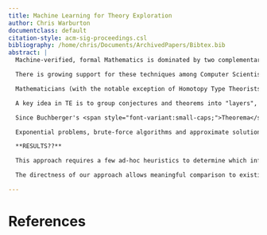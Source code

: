 ```yaml
---
title: Machine Learning for Theory Exploration
author: Chris Warburton
documentclass: default
citation-style: acm-sig-proceedings.csl
bibliography: /home/chris/Documents/ArchivedPapers/Bibtex.bib
abstract: |
  Machine-verified, formal Mathematics is dominated by two complementary approaches: **Interactive Theorem Proving** (ITP) and **Automated Theorem Proving** (ATP). ITP provides a framework for manually developing proofs, whilst ATP can automatically prove "routine" theorems of certain restricted forms.

  There is growing support for these techniques among Computer Scientists and Software Engineers, eg. through the *propositions as types*[@howard1995formulae] relation between ITP and strongly-typed programming.

  Mathematicians (with the notable exception of Homotopy Type Theorists[@voevodsky2013homotopy]) are more skeptical. Buchberger[@buchberger2000theory] suggests this indifference is due to the theorem-proving paradigm being  unrepresentative of the work carried out in mathematical research, teaching and application. In particular, he advocates a more open-ended, less goal-directed paradigm: considering whole collections of definitions, theorems and computations together; rather than trying to prove individual theorems in isolation. This approach is termed **Theory Exploration** (TE), and the sentiment is even echoed within the context of goal-oriented ATP[@fearnley1996automated].

  A key idea in TE is to group conjectures and theorems into "layers", of roughly similar complexity. Once a layer is sufficiently understood, or "completed" (eg. with a decision procedure), it can be assimilated into our knowledge base and used in the definition and completion of subsequent layers.

  Since Buchberger's <span style="font-variant:small-caps;">Theorema</span> system, which requires much manual definition, there has been a wave of more 'autonomous' TE systems: <span style="font-variant:small-caps;">IsaCoSy</span>[@johansson2009isacosy] and <span style="font-variant:small-caps;">Hipster</span>[@Hipster] target the Isabelle ITP; <span style="font-variant:small-caps;">QuickSpec</span>[@QuickSpec] and <span style="font-variant:small-caps;">HipSpec</span>[@Claessen_hipspec:automating] target the Haskell programming language. In these systems, the notion of a new "layer" is an equation which cannot be derived from the knowledge base through rewriting. This is a reasonable definition, yet to discover these equations each system relies on an undirected brute-force search. Whilst ensuring completeness and outperforming other ATPs on induction problems, this exponential search fundamentally limits their scalability beyond toy examples with a handful of definitions.

  Exponential problems, brute-force algorithms and approximate solutions have been studied extensively in the fields of **Artificial Intelligence** (AI) and **Machine Learning** (ML). In this work we introduce ML methods to existing TE systems in a conservative way. In particular, we use previous work from the <span style="font-variant:small-caps;">ML4PG</span> system (Machine Learning for Proof General) and its derivatives to break up large theories into small clusters of similar definitions, which are more manageable by existing TE systems yet rich enough to yield novel, non-trivial relationships.

  **RESULTS??**

  This approach requires a few ad-hoc heuristics to determine which information to extract and how it should influence the decisions. These were determined empirically, although a systematic investigation of the possibilities and their influence would be a useful followup.

  The directness of our approach allows meaningful comparison to existing work, which is important when tasks are open-ended and hard to quantify. However, the performance opportunities available to preprocessors and wrappers are limited compared to a more thorough symbiosis of symbolic and statistical techniques. This would provide a fruitful area for future research.

---
```


# References
